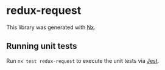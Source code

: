 # redux-request

This library was generated with [Nx](https://nx.dev).

## Running unit tests

Run `nx test redux-request` to execute the unit tests via [Jest](https://jestjs.io).
